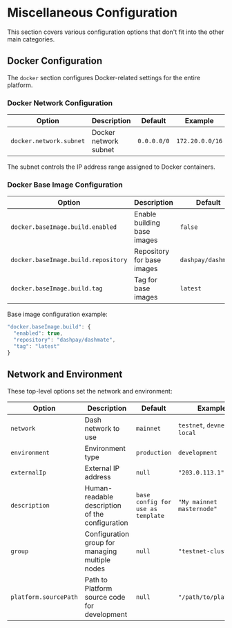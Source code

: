 # Miscellaneous Configuration

This section covers various configuration options that don't fit into the other main categories.

## Docker Configuration

The `docker` section configures Docker-related settings for the entire platform.

### Docker Network Configuration

| Option | Description | Default | Example |
|--------|-------------|---------|---------|
| `docker.network.subnet` | Docker network subnet | `0.0.0.0/0` | `172.20.0.0/16` |

The subnet controls the IP address range assigned to Docker containers.

### Docker Base Image Configuration

| Option | Description | Default | Example |
|--------|-------------|---------|---------|
| `docker.baseImage.build.enabled` | Enable building base images | `false` | `true` |
| `docker.baseImage.build.repository` | Repository for base images | `dashpay/dashmate` | `your-repo/dashmate` |
| `docker.baseImage.build.tag` | Tag for base images | `latest` | `dev` |

Base image configuration example:
```javascript
"docker.baseImage.build": {
  "enabled": true,
  "repository": "dashpay/dashmate",
  "tag": "latest"
}
```

## Network and Environment

These top-level options set the network and environment:

| Option | Description | Default | Example |
|--------|-------------|---------|---------|
| `network` | Dash network to use | `mainnet` | `testnet`, `devnet`, `local` |
| `environment` | Environment type | `production` | `development` |
| `externalIp` | External IP address | `null` | `"203.0.113.1"` |
| `description` | Human-readable description of the configuration | `base config for use as template` | `"My mainnet masternode"` |
| `group` | Configuration group for managing multiple nodes | `null` | `"testnet-cluster"` |
| `platform.sourcePath` | Path to Platform source code for development | `null` | `"/path/to/platform"` |

